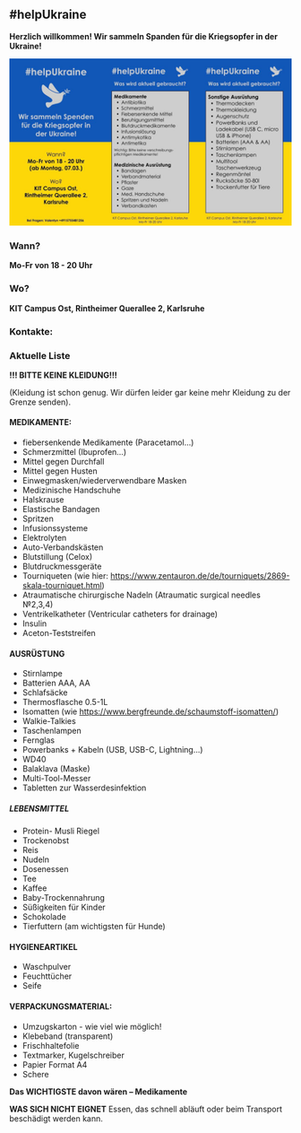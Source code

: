 ## #helpUkraine

**Herzlich willkommen! Wir sammeln Spanden für die Kriegsopfer in der Ukraine!**

![#helpUkraine](images/flyer_01.jpeg "#helpUkraine")

### Wann?

**Mo-Fr von 18 - 20 Uhr**

### Wo?

**KIT Campus Ost, Rintheimer Querallee 2, Karlsruhe**

### Kontakte:


### Aktuelle Liste

**!!! BITTE KEINE KLEIDUNG!!!**

(Kleidung ist schon genug. Wir dürfen leider gar keine mehr Kleidung zu der Grenze senden).

#### MEDIKAMENTE:
- fiebersenkende Medikamente (Paracetamol…)
- Schmerzmittel (Ibuprofen…)
- Mittel gegen Durchfall
- Mittel gegen Husten
- Einwegmasken/wiederverwendbare Masken
- Medizinische Handschuhe
- Halskrause
- Elastische Bandagen
- Spritzen
- Infusionssysteme
- Elektrolyten
- Auto-Verbandskästen
- Blutstillung (Celox)
- Blutdruckmessgeräte
- Tourniqueten (wie hier: https://www.zentauron.de/de/tourniquets/2869-skala-tourniquet.html)
- Atraumatische chirurgische Nadeln (Atraumatic surgical needles №2,3,4)
- Ventrikelkatheter (Ventricular catheters for drainage)
- Insulin
- Aceton-Teststreifen

#### AUSRÜSTUNG
- Stirnlampe
- Batterien AAA, AA
- Schlafsäcke
- Thermosflasche 0.5-1L
- Isomatten (wie https://www.bergfreunde.de/schaumstoff-isomatten/)
- Walkie-Talkies
- Taschenlampen
- Fernglas
- Powerbanks + Kabeln (USB, USB-C, Lightning…)
- WD40
- Balaklava (Maske)
- Multi-Tool-Messer
- Tabletten zur Wasserdesinfektion

##### LEBENSMITTEL
- Protein- Musli Riegel
- Trockenobst
- Reis
- Nudeln
- Dosenessen
- Tee
- Kaffee
- Baby-Trockennahrung
- Süßigkeiten für Kinder
- Schokolade
- Tierfuttern (am wichtigsten für Hunde)

#### HYGIENEARTIKEL
- Waschpulver
- Feuchttücher
- Seife

#### VERPACKUNGSMATERIAL:
- Umzugskarton - wie viel wie möglich!
- Klebeband (transparent)
- Frischhaltefolie
- Textmarker, Kugelschreiber
- Papier Format A4
- Schere

**Das WICHTIGSTE davon wären – Medikamente**

**WAS SICH NICHT EIGNET**
Essen, das schnell abläuft oder beim Transport beschädigt werden kann.

